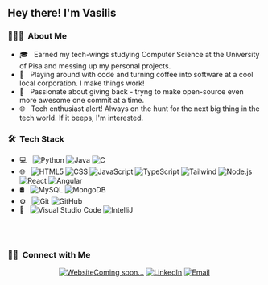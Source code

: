 
<h2> Hey there! I'm Vasilis</h2>

<h3> 👨🏻‍💻 &nbsp;About Me </h3>

- 🎓 &nbsp; Earned my tech-wings studying Computer Science at the University of Pisa and messing up my personal projects.
- 💼 &nbsp; Playing around with code and turning coffee into software at a cool local corporation. I make things work!
- 🌱 &nbsp; Passionate about giving back - tryng to make open-source even more awesome one commit at a time.
- 🌐 &nbsp; Tech enthusiast alert! Always on the hunt for the next big thing in the tech world. If it beeps, I'm interested.

<h3> 🛠 &nbsp;Tech Stack</h3>

- 💻 &nbsp;
  ![Python](https://img.shields.io/badge/-Python-333333?style=flat&logo=python)
  ![Java](https://img.shields.io/badge/-Java-333333?style=flat&logo=Java&logoColor=007396)
  ![C](https://img.shields.io/badge/-C-333333?style=flat&logo=C)
- 🌐 &nbsp;
  ![HTML5](https://img.shields.io/badge/-HTML5-333333?style=flat&logo=HTML5)
  ![CSS](https://img.shields.io/badge/-CSS-333333?style=flat&logo=CSS3&logoColor=1572B6)
  ![JavaScript](https://img.shields.io/badge/-JavaScript-333333?style=flat&logo=javascript)
  ![TypeScript](https://img.shields.io/badge/-TypeScript-333333?style=flat&logo=typescript)
  ![Tailwind](https://img.shields.io/badge/-Tailwind-333333?style=flat&logo=tailwind-css)
  ![Node.js](https://img.shields.io/badge/-Node.js-333333?style=flat&logo=node.js)
  ![React](https://img.shields.io/badge/-React-333333?style=flat&logo=react)
  ![Angular](https://img.shields.io/badge/-Angular-333333?style=flat&logo=angular)
- 🛢 &nbsp;
  ![MySQL](https://img.shields.io/badge/-MySQL-333333?style=flat&logo=mysql)
  ![MongoDB](https://img.shields.io/badge/-MongoDB-333333?style=flat&logo=mongodb)
- ⚙️ &nbsp;
  ![Git](https://img.shields.io/badge/-Git-333333?style=flat&logo=git)
  ![GitHub](https://img.shields.io/badge/-GitHub-333333?style=flat&logo=github)
- 🔧 &nbsp;
  ![Visual Studio Code](https://img.shields.io/badge/-Visual%20Studio%20Code-333333?style=flat&logo=visual-studio-code&logoColor=007ACC)
  ![IntelliJ](https://img.shields.io/badge/-IntelliJ-333333?style=flat&logo=intellij-idea)

<br/>
<br/>

<h3> 🤝🏻 &nbsp;Connect with Me </h3>

<p align="center">
<a href="#"><img alt="Website" src="https://img.shields.io/badge/Website-www.adityavsingh.com-blue?style=flat-square&logo=google-chrome">Coming soon...</a>
<a href="https://www.linkedin.com/in/VasilisTako/"><img alt="LinkedIn" src="https://img.shields.io/badge/LinkedIn-Aditya%20Vikram%20Singh-blue?style=flat-square&logo=linkedin"></a>
<a href="mailto:vasilis1999@hotmail.it"><img alt="Email" src="https://img.shields.io/badge/Email-avsingh@umass.edu-blue?style=flat-square&logo=gmail"></a>
</p>
<!--
**VasilisTako/VasilisTako** is a ✨ _special_ ✨ repository because its `README.md` (this file) appears on your GitHub profile.

Here are some ideas to get you started:

- 🔭 I’m currently working on ...
- 🌱 I’m currently learning ...
- 👯 I’m looking to collaborate on ...
- 🤔 I’m looking for help with ...
- 💬 Ask me about ...
- 📫 How to reach me: ...
- 😄 Pronouns: ...
- ⚡ Fun fact: ...
-->
